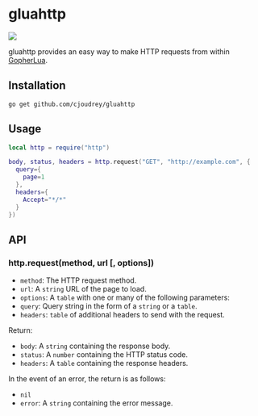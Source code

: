 # gluahttp

[![](https://travis-ci.org/cjoudrey/gluahttp.svg)](https://travis-ci.org/cjoudrey/gluahttp)

gluahttp provides an easy way to make HTTP requests from within [GopherLua](https://github.com/yuin/gopher-lua).

## Installation

```
go get github.com/cjoudrey/gluahttp
```

## Usage

```lua
local http = require("http")

body, status, headers = http.request("GET", "http://example.com", {
  query={
    page=1
  },
  headers={
    Accept="*/*"
  }
})
```

## API

### http.request(method, url [, options])

- `method`: The HTTP request method.
- `url`: A `string` URL of the page to load.
- `options`: A `table` with one or many of the following parameters:
 - `query`: Query string in the form of a `string` or a `table`.
 - `headers`: `table` of additional headers to send with the request.

Return:

- `body`: A `string` containing the response body.
- `status`: A `number` containing the HTTP status code.
- `headers`: A `table` containing the response headers.

In the event of an error, the return is as follows:

- `nil`
- `error`: A `string` containing the error message.

